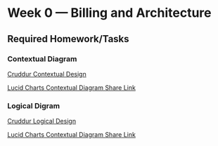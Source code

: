 # Week 0 — Billing and Architecture

## Required Homework/Tasks

### Contextual Diagram

[Cruddur Contextual Design](assets/cruddur-contextual-diagram.png)

[Lucid Charts Contextual Diagram Share Link](https://lucid.app/lucidchart/4dde6345-af3f-4100-ab6a-fc4c634871a5/edit?viewport_loc=-10%2C30%2C1707%2C733%2CTkKxJvZj99NX&invitationId=inv_c42b5846-0bf8-4d99-9248-154bfaf62673)

### Logical Digram

[Cruddur Logical Design](assets/cruddur-logical-diagram.png)

[Lucid Charts Contextual Diagram Share Link](https://lucid.app/lucidchart/4dde6345-af3f-4100-ab6a-fc4c634871a5/edit?viewport_loc=-319%2C30%2C2560%2C1100%2C0_0&invitationId=inv_c42b5846-0bf8-4d99-9248-154bfaf62673)